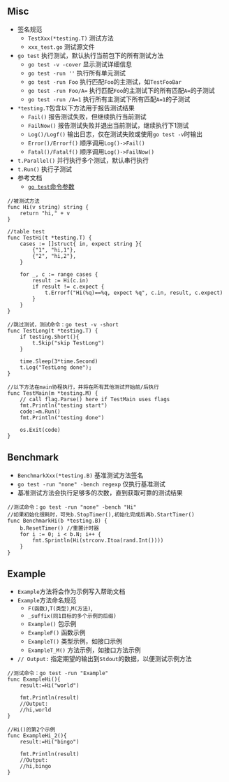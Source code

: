 ## Misc
- 签名规范
    - `TestXxx(*testing.T)` 测试方法
    - `xxx_test.go`         测试源文件
- `go test` 执行测试，默认执行当前包下的所有测试方法
    - `go test -v -cover`   显示测试详细信息 
    - `go test -run ''`     执行所有单元测试
    - `go test -run Foo`    执行匹配`Foo`的主测试，如`TestFooBar`
    - `go test -run Foo/A=` 执行匹配`Foo`的主测试下的所有匹配`A=`的子测试
    - `go test -run /A=1`   执行所有主测试下所有匹配`A=1`的子测试
- `*testing.T`包含以下方法用于报告测试结果
    - `Fail()`           报告测试失败，但继续执行当前测试
    - `FailNow()`        报告测试失败并退出当前测试，继续执行下1测试
    - `Log()/Logf()`     输出日志，仅在测试失败或使用`go test -v`时输出
    - `Error()/Errorf()` 顺序调用`Log()->Fail()`
    - `Fatal()/Fatalf()` 顺序调用`Log()->FailNow()`
- `t.Parallel()` 并行执行多个测试，默认串行执行
- `t.Run()` 执行子测试
- 参考文档
    - [`go test`命令参数](https://golang.org/cmd/go/#hdr-Testing_flags)
```
//被测试方法
func Hi(v string) string {
	return "hi," + v
}

//table test
func TestHi(t *testing.T) {
	cases := []struct{ in, expect string }{
		{"1", "hi,1"},
		{"2", "hi,2"},
	}

	for _, c := range cases {
		result := Hi(c.in)
		if result != c.expect {
			t.Errorf("Hi(%q)==%q, expect %q", c.in, result, c.expect)
		}
	}
}

//跳过测试，测试命令：go test -v -short
func TestLong(t *testing.T) {
	if testing.Short(){
		t.Skip("skip TestLong")
	}

	time.Sleep(3*time.Second)
	t.Log("TestLong done");
}

//以下方法在main协程执行，并将在所有其他测试开始前/后执行
func TestMain(m *testing.M) {
	// call flag.Parse() here if TestMain uses flags
	fmt.Println("testing start")
	code:=m.Run()
	fmt.Println("testing done")

	os.Exit(code)
}
```

## Benchmark
- `BenchmarkXxx(*testing.B)` 基准测试方法签名
- `go test -run "none" -bench regexp` 仅执行基准测试
- 基准测试方法会执行足够多的次数，直到获取可靠的测试结果
```
//测试命令：go test -run "none" -bench "Hi"
//如果初始化很耗时，可先b.StopTimer(),初始化完成后再b.StartTimer()
func BenchmarkHi(b *testing.B) {
	b.ResetTimer() //重置计时器
	for i := 0; i < b.N; i++ {
		fmt.Sprintln(Hi(strconv.Itoa(rand.Int())))
	}
}
```

## Example
- `Example`方法将会作为示例写入帮助文档
- `Example`方法命名规范
    - `F(函数)`,`T(类型)`,`M(方法)`,
    - `_suffix(同1目标的多个示例的后缀)`
    - `Example()`    包示例
    - `ExampleF()`   函数示例
    - `ExampleT()`   类型示例，如接口示例
    - `ExampleT_M()` 方法示例，如接口方法示例
- `// Output:` 指定期望的输出到`Stdout`的数据，以便测试示例方法
```
//测试命令：go test -run "Example"
func ExampleHi(){
	result:=Hi("world")

	fmt.Println(result)
	//Output:
	//hi,world
}

//Hi()的第2个示例
func ExampleHi_2(){
	result:=Hi("bingo")

	fmt.Println(result)
	//Output:
	//hi,bingo
}
```